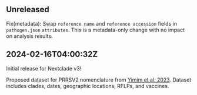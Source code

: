 ## Unreleased

Fix(metadata): Swap `reference name` and `reference accession` fields in `pathogen.json` `attributes`. This is a metadata-only change with no impact on analysis results.

## 2024-02-16T04:00:32Z

Initial release for Nextclade v3!

Proposed dataset for PRRSV2 nomenclature from [Yimim et al. 2023](https://doi.org/10.1128/spectrum.02916-23). Dataset includes clades, dates, geographic locations,
RFLPs, and vaccines.
